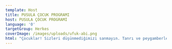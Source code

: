 ```yaml
---
template: Host
title: PUSULA ÇOCUK PROGRAMI
host: PUSULA ÇOCUK PROGRAMI
language: '0'
targetGroup: Herkes
coverImage: /images/uploads/ufuk-abi.png
html: "Çocuklar! Sizleri düşünmediğimizi sanmayın. Tanrı ve peygamberler\r hakkında birbirinden ilgi çekici hikayeler, kuklalar eşliğinde ilahiler\r dinlemek istemez misiniz? Ufuk Abi’nin sunduğu çocuk programımız\r Pusula sadece Kanal Hayat ekranlarında sizlerle. Sakın kaçırmayın."
---
```


